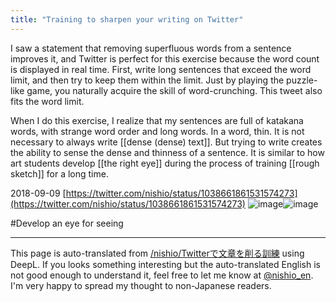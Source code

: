 ```yaml
---
title: "Training to sharpen your writing on Twitter"
---
```


I saw a statement that removing superfluous words from a sentence improves it, and Twitter is perfect for this exercise because the word count is displayed in real time. First, write long sentences that exceed the word limit, and then try to keep them within the limit. Just by playing the puzzle-like game, you naturally acquire the skill of word-crunching. This tweet also fits the word limit.

When I do this exercise, I realize that my sentences are full of katakana words, with strange word order and long words. In a word, thin. It is not necessary to always write [[dense (dense) text]]. But trying to write creates the ability to sense the dense and thinness of a sentence. It is similar to how art students develop [[the right eye]] during the process of training [[rough sketch]] for a long time.

2018-09-09
[https://twitter.com/nishio/status/1038661861531574273](https://twitter.com/nishio/status/1038661861531574273)
![image](https://gyazo.com/d047f42985b48b602a07bb29c7bfb0d1/thumb/1000)![image](https://gyazo.com/4e949f7de59dd361aaca430ce158b0a5/thumb/1000)


#Develop an eye for seeing

---
This page is auto-translated from [/nishio/Twitterで文章を削る訓練](https://scrapbox.io/nishio/Twitterで文章を削る訓練) using DeepL. If you looks something interesting but the auto-translated English is not good enough to understand it, feel free to let me know at [@nishio_en](https://twitter.com/nishio_en). I'm very happy to spread my thought to non-Japanese readers.